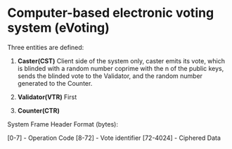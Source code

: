 Computer-based electronic voting system (eVoting)
================================================

Three entities are defined:

1. **Caster(CST)**
Client side of the system only, caster emits its vote, which is blinded with a random number coprime with the n of the public keys, sends the blinded vote to the Validator, and the random number generated to the Counter.

2. **Validator(VTR)**
First

3. **Counter(CTR)**

System Frame Header Format (bytes):

[0-7] - Operation Code
[8-72] - Vote identifier
[72-4024] - Ciphered Data
